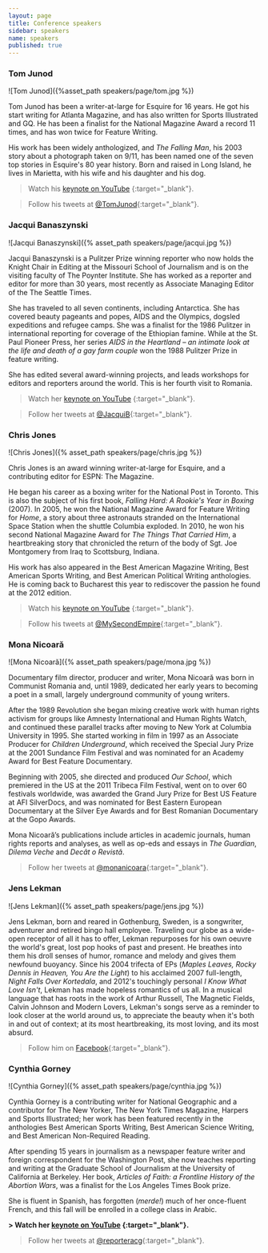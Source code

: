 ```yaml
---
layout: page
title: Conference speakers
sidebar: speakers
name: speakers
published: true
---
```


### Tom Junod

![Tom Junod]({%asset_path speakers/page/tom.jpg %})

Tom Junod has been a writer-at-large for Esquire for 16 years. He got his start writing for Atlanta Magazine, and has also written for Sports Illustrated and GQ. He has been a finalist for the National Magazine Award a record 11 times, and has won twice for Feature Writing.

His work has been widely anthologized, and *The Falling Man*, his 2003 story about a photograph taken on 9/11, has been named one of the seven top stories in Esquire's 80 year history. Born and raised in Long Island, he lives in Marietta, with his wife and his daughter and his dog.

> Watch his [keynote on YouTube](http://www.youtube.com/watch?v=i2NEaLuQKMk) {:target="_blank"}.

> Follow his tweets at [@TomJunod](http://www.twitter.com/tomjunod){:target="_blank"}.

### Jacqui Banaszynski

![Jacqui Banaszynski]({% asset_path speakers/page/jacqui.jpg %})

Jacqui Banaszynski is a Pulitzer Prize winning reporter who now holds the Knight Chair in Editing at the Missouri School of Journalism and is on the visiting faculty of The Poynter Institute. She has worked as a reporter and editor for more than 30 years, most recently as Associate Managing Editor of the The Seattle Times.

She has traveled to all seven continents, including Antarctica. She has covered beauty pageants and popes, AIDS and the Olympics, dogsled expeditions and refugee camps. She was a finalist for the 1986 Pulitzer in international reporting for coverage of the Ethiopian famine. While at the St. Paul Pioneer Press, her series *AIDS in the Heartland – an intimate look at the life and death of a gay farm couple* won the 1988 Pulitzer Prize in feature writing.

She has edited several award-winning projects, and leads workshops for editors and reporters around the world. This is her fourth visit to Romania.

> Watch her [keynote on YouTube](http://www.youtube.com/watch?v=H6UhoJfVElM) {:target="_blank"}.

> Follow her tweets at [@JacquiB](http://www.twitter.com/jacquib){:target="_blank"}.



### Chris Jones

![Chris Jones]({% asset_path speakers/page/chris.jpg %})

Chris Jones is an award winning writer-at-large for Esquire, and a contributing editor for ESPN: The Magazine.

He began his career as a boxing writer for the National Post in Toronto. This is also the subject of his first book, *Falling Hard: A Rookie's Year in Boxing* (2007). In 2005, he won the National Magazine Award for Feature Writing for *Home*, a story about three astronauts stranded on the International Space Station when the shuttle Columbia exploded. In 2010, he won his second National Magazine Award for *The Things That Carried Him*, a heartbreaking story that chronicled the return of the body of Sgt. Joe Montgomery from Iraq to Scottsburg, Indiana.

His work has also appeared in the Best American Magazine Writing, Best American Sports Writing, and Best American Political Writing anthologies. He is coming back to Bucharest this year to rediscover the passion he found at the 2012 edition.

> Watch his [keynote on YouTube](http://www.youtube.com/watch?v=yosOFWceWi4) {:target="_blank"}.

> Follow his tweets at [@MySecondEmpire](http://www.twitter.com/mysecondempire){:target="_blank"}.



### Mona Nicoară

![Mona Nicoară]({% asset_path speakers/page/mona.jpg %})

Documentary film director, producer and writer, Mona Nicoară was born in Communist Romania and, until 1989, dedicated her early years to becoming a poet in a small, largely underground community of young writers.

After the 1989 Revolution she began mixing creative work with human rights activism for groups like Amnesty International and Human Rights Watch, and continued these parallel tracks after moving to New York at Columbia University in 1995. She started working in film in 1997 as an Associate Producer for *Children Underground*, which received the Special Jury Prize at the 2001 Sundance Film Festival and was nominated for an Academy Award for Best Feature Documentary.

Beginning with 2005, she directed and produced *Our School*, which premiered in the US at the 2011 Tribeca Film Festival, went on to over 60 festivals worldwide, was awarded the Grand Jury Prize for Best US Feature at AFI SilverDocs, and was nominated for Best Eastern European Documentary at the Silver Eye Awards and for Best Romanian Documentary at the Gopo Awards.

Mona Nicoară’s publications include articles in academic journals, human rights reports and analyses, as well as op-eds and essays in *The Guardian*, *Dilema Veche* and *Decât o Revistă*.

> Follow her tweets at [@monanicoara](http://www.twitter.com/monanicoara){:target="_blank"}.

### Jens Lekman

![Jens Lekman]({% asset_path speakers/page/jens.jpg %})

Jens Lekman, born and reared in Gothenburg, Sweden, is a songwriter, adventurer and retired bingo hall employee. Traveling our globe as a wide-open receptor of all it has to offer, Lekman repurposes for his own oeuvre the world's great, lost pop hooks of past and present. He breathes into them his droll senses of humor, romance and melody and gives them newfound buoyancy.
Since his 2004 trifecta of EPs (*Maples Leaves, Rocky Dennis in Heaven, You Are the Light*) to his acclaimed 2007 full-length, *Night Falls Over Kortedala*, and 2012's touchingly personal *I Know What Love Isn't*, Lekman has made hopeless romantics of us all. In a musical language that has roots in the work of Arthur Russell, The Magnetic Fields, Calvin Johnson and Modern Lovers, Lekman's songs serve as a reminder to look closer at the world around us, to appreciate the beauty when it's both in and out of context; at its most heartbreaking, its most loving, and its most absurd.

> Follow him on [Facebook](http://www.facebook.com/JensLekmanOfficial){:target="_blank"}.

### Cynthia Gorney

![Cynthia Gorney]({% asset_path speakers/page/cynthia.jpg %})

Cynthia Gorney is a contributing writer for National Geographic and a contributor for The New Yorker, The New York Times Magazine, Harpers and Sports Illustrated; her work has been featured recently in the anthologies Best American Sports Writing, Best American Science Writing, and Best American Non-Required Reading.

After spending 15 years in journalism as a newspaper feature writer and foreign correspondent for the Washington Post, she now teaches reporting and writing at the Graduate School of Journalism at the University of California at Berkeley. Her book, *Articles of Faith: a Frontline History of the Abortion Wars*, was a finalist for the Los Angeles Times Book prize.

She is fluent in Spanish, has forgotten (*merde!*) much of her once-fluent French, and this fall will be enrolled in a college class in Arabic.

**> Watch her [keynote on YouTube](http://www.youtube.com/watch?v=LpuIEfb1FwA) {:target="_blank"}.**

> Follow her tweets at [@reporteracg](http://www.twitter.com/reporteracg){:target="_blank"}.